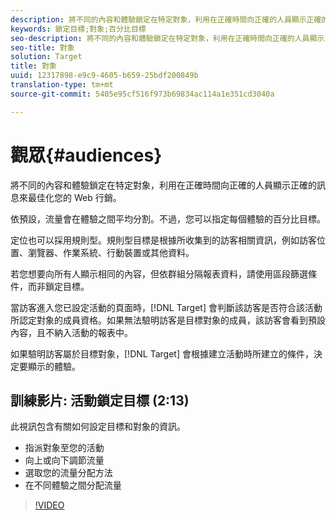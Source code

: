 ```yaml
---
description: 將不同的內容和體驗鎖定在特定對象，利用在正確時間向正確的人員顯示正確的訊息來最佳化您的 Web 行銷。
keywords: 鎖定目標;對象;百分比目標
seo-description: 將不同的內容和體驗鎖定在特定對象，利用在正確時間向正確的人員顯示正確的訊息來最佳化您的 Web 行銷。
seo-title: 對象
solution: Target
title: 對象
uuid: 12317898-e9c9-4605-b659-25bdf200849b
translation-type: tm+mt
source-git-commit: 5405e95cf516f973b69834ac114a1e351cd3040a

---
```



# 觀眾{#audiences}

將不同的內容和體驗鎖定在特定對象，利用在正確時間向正確的人員顯示正確的訊息來最佳化您的 Web 行銷。

依預設，流量會在體驗之間平均分割。不過，您可以指定每個體驗的百分比目標。

定位也可以採用規則型。規則型目標是根據所收集到的訪客相關資訊，例如訪客位置、瀏覽器、作業系統、行動裝置或其他資料。

若您想要向所有人顯示相同的內容，但依群組分隔報表資料，請使用區段篩選條件，而非鎖定目標。

當訪客進入您已設定活動的頁面時，[!DNL Target] 會判斷該訪客是否符合該活動所認定對象的成員資格。如果無法驗明訪客是目標對象的成員，該訪客會看到預設內容，且不納入活動的報表中。

如果驗明訪客屬於目標對象，[!DNL Target] 會根據建立活動時所建立的條件，決定要顯示的體驗。

## 訓練影片: 活動鎖定目標 (2:13)

此視訊包含有關如何設定目標和對象的資訊。

* 指派對象至您的活動
* 向上或向下調節流量
* 選取您的流量分配方法
* 在不同體驗之間分配流量

>[!VIDEO](https://video.tv.adobe.com/v/17385)

